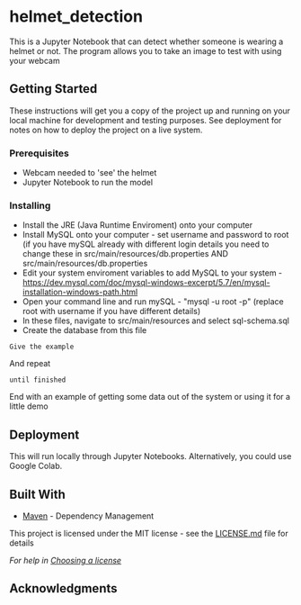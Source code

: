 # helmet_detection

This is a Jupyter Notebook that can detect whether someone is wearing a helmet or not.
The program allows you to take an image to test with using your webcam

## Getting Started

These instructions will get you a copy of the project up and running on your local machine for development and testing purposes. See deployment for notes on how to deploy the project on a live system.

### Prerequisites

- Webcam needed to 'see' the helmet
- Jupyter Notebook to run the model

### Installing

- Install the JRE (Java Runtime Enviroment) onto your computer
- Install MySQL onto your computer - set username and password to root (if you have mySQL already with different login details you need to change these in src/main/resources/db.properties AND src/main/resources/db.properties
- Edit your system enviroment variables to add MySQL to your system - https://dev.mysql.com/doc/mysql-windows-excerpt/5.7/en/mysql-installation-windows-path.html
- Open your command line and run mySQL - "mysql -u root -p" (replace root with username if you have different details)
- In these files, navigate to src/main/resources and select sql-schema.sql
- Create the database from this file

```
Give the example
```

And repeat

```
until finished
```

End with an example of getting some data out of the system or using it for a little demo

## Deployment

This will run locally through Jupyter Notebooks. Alternatively, you could use Google Colab.

## Built With

* [Maven](https://maven.apache.org/) - Dependency Management

This project is licensed under the MIT license - see the [LICENSE.md](LICENSE.md) file for details 

*For help in [Choosing a license](https://choosealicense.com/)*

## Acknowledgments

